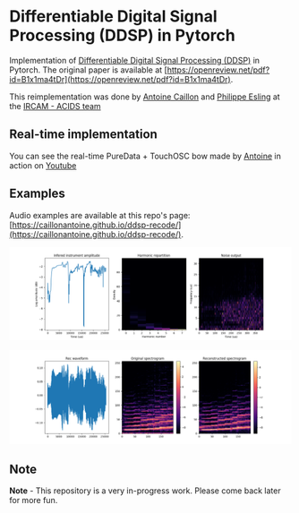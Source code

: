 # Differentiable Digital Signal Processing (DDSP) in Pytorch

Implementation of [Differentiable Digital Signal Processing (DDSP)](https://storage.googleapis.com/ddsp/index.html) in Pytorch.
The original paper is available at [https://openreview.net/pdf?id=B1x1ma4tDr](https://openreview.net/pdf?id=B1x1ma4tDr).

This reimplementation was done by [Antoine Caillon](http://github.com/caillonantoine) and [Philippe Esling](http://esling.github.io) at the [IRCAM - ACIDS team](http://acids.ircam.fr)

## Real-time implementation

You can see the real-time PureData + TouchOSC bow made by [Antoine](http://github.com/caillonantoine) in action on [Youtube](https://www.youtube.com/watch?v=U2ZXANU9EQg)

## Examples

Audio examples are available at this repo's page: [https://caillonantoine.github.io/ddsp-recode/](https://caillonantoine.github.io/ddsp-recode/).

![infered parameters](docs/images/infered_parameters.png)

![reconstruction](docs/images/reconstruction.png)

## Note

**Note** - This repository is a very in-progress work. Please come back later for more fun.
